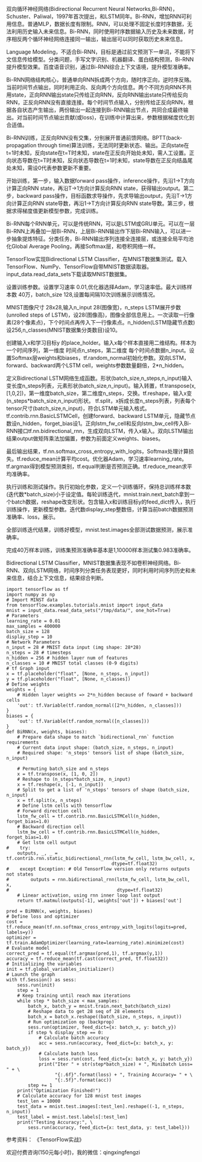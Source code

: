 双向循环神经网络(Bidirectional Recurrent Neural Networks,Bi-RNN)，Schuster、Paliwal，1997年首次提出，和LSTM同年。Bi-RNN，增加RNN可利用信息。普通MLP，数据长度有限制。RNN，可以处理不固定长度时序数据，无法利用历史输入未来信息。Bi-RNN，同时使用时序数据输入历史及未来数据，时序相反两个循环神经网络连接同一输出，输出层可以同时获取历史未来信息。

Language Modeling，不适合Bi-RNN，目标是通过前文预测下一单词，不能将下文信息传给模型。分类问题，手写文字识别、机器翻译、蛋白结构预测，Bi-RNN提升模型效果。百度语音识别，通过Bi-RNN综合上下文语境，提升模型准确率。

Bi-RNN网络结构核心，普通单向RNN拆成两个方向，随时序正向，逆时序反赂。当前时间节点输出，同时利用正向、反向两个方向信息。两个不同方向RNN不共用state，正向RNN输出state只传给正向RNN，反向RNN输出state只传给反向RNN，正反向RNN没有直接连接。每个时间节点输入，分别传给正反向RNN，根据各自状态产生输出，两份输出一起连接到Bi-RNN输出节点，共同合成最终输出。对当前时间节点输出贡献(或loss)，在训练中计算出来，参数根据梯度优化到合适值。

Bi-RNN训练，正反向RNN没有交集，分别展开普通前馈网络。BPTT(back-propagation through time)算法训练，无法同时更新状态、输出。正向state在t=1时未知，反向state在t=T时未知，state在正反向开始处未知，需人工设置。正向状态导数在t=T时未知，反向状态导数在t=1时未知，state导数在正反向结晶尾处未知，需设0代表参数更新不重要。

开始训练，第一步，输入数据forward pass操作，inference操作，先沿1->T方向计算正向RNN state，再沿T->1方向计算反向RNN state，获得输出output。第二步，backward pass操作，目标函数求导操作，先求导输出output，先沿T->1方向计算正向RNN state导数，再沿1->T方向计算反向RNN state导数。第三步，根据求得梯度值更新模型参数，完成训练。

Bi-RNN每个RNN单元，可以是传统RNN，可以是LSTM或GRU单元。可以在一层Bi-RNN上再叠加一层Bi-RNN，上层Bi-RNN输出作下层Bi-RNN输入，可以进一步抽象提炼特征。分类任务，Bi-RNN输出序列连接全连接层，或连接全局平均池化Global Average Pooling，再接Softmax层，和卷积网络一样。

TensorFlow实现Bidirectional LSTM Classifier，在MNIST数据集测试。载入TensorFlow、NumPy、TensorFlow自带MNIST数据读取器。input_data.read_data_sets下载读取MNIST数据集。

设置训练参数。设置学习速率 0.01,优化器选择Adam，学习速率低。最大训练样本数 40万，batch_size 128,设置每间隔10次训练展示训练情况。

MNIST图像尺寸 28x28,输入n_input 28(图像宽)，n_steps LSTM展开步数(unrolled steps of LSTM)，设28(图像高)，图像全部信息用上。一次读取一行像素(28个像素点)，下个时间点再传入下一行像素点。n_hidden(LSTM隐藏节点数)设256,n_classes(MNIST数据集分类数目)设10。

创建输入x和学习目标y 的place_holder。输入x每个样本直接用二维结构。样本为一个时间序列，第一维度 时间点n_steps，第二维度 每个时间点数据n_input。设置Softmax层weights和biases，tf.random_normal初始化参数。双向LSTM，forward、backward两个LSTM cell，weights参数数量翻倍，2*n_hidden。

定义Bidirectional LSTM网络生成函数。形状(batch_size,n_steps,n_input)输入变长度n_steps列表，元素形状(batch_size,n_input)。输入转置，tf.transpose(x,[1,0,2])，第一维度batch_size，第二维度n_steps，交换。tf.reshape，输入x变(n_steps*batch_size,n_input)形状。 tf.split，x拆成长度n_steps列表，列表每个tensor尺寸(batch_size,n_input)，符合LSTM单元输入格式。tf.contrib.rnn.BasicLSTMCell，创建forward、backward LSTM单元，隐藏节点数设n_hidden，forget_bias设1。正向lstm_fw_cell和反向lstm_bw_cell传入Bi-RNN接口tf.nn.bidirectional_rnn，生成双向LSTM，传入x输入。双向LSTM输出结果output做矩阵乘法加偏置，参数为前面定义weights、biases。

最后输出结果，tf.nn.softmax_cross_entropy_with_logits，Softmax处理计算损失。tf.reduce_mean计算平均cost。优化器Adam，学习速率learning_rate。tf.argmax得到模型预测类别，tf.equal判断是否预测正确。tf.reduce_mean求平均准确率。

执行训练和测试操作。执行初始化参数，定义一个训练循环，保持总训练样本数(迭代数*batch_size)小于设定值。每轮训练迭代，mnist.train.next_batch拿到一个batch数据，reshape改变形状。包含输入x和训练目标y的feed_dict传入，执行训练操作，更新模型参数。迭代数display_step整数倍，计算当前batch数据预测准确率、loss，展示。

全部训练迭代结果，训练好模型，mnist.test.images全部测试数据预测，展示准确率。

完成40万样本训练，训练集预测准确率基本是1,10000样本测试集0.983准确率。

Bidirectional LSTM Classifier，MNIST数据集表现不如卷积神经网络。Bi-RNN、双向LSTM网络，时间序列分类任务表现更好，同时利用时间序列历史和未来信息，结合上下文信息，结果综合判断。


    import tensorflow as tf
    import numpy as np
    # Import MINST data
    from tensorflow.examples.tutorials.mnist import input_data
    mnist = input_data.read_data_sets("/tmp/data/", one_hot=True)
    # Parameters
    learning_rate = 0.01
    max_samples = 400000
    batch_size = 128
    display_step = 10
    # Network Parameters
    n_input = 28 # MNIST data input (img shape: 28*28)
    n_steps = 28 # timesteps
    n_hidden = 256 # hidden layer num of features
    n_classes = 10 # MNIST total classes (0-9 digits)
    # tf Graph input
    x = tf.placeholder("float", [None, n_steps, n_input])
    y = tf.placeholder("float", [None, n_classes])
    # Define weights
    weights = {
        # Hidden layer weights => 2*n_hidden because of foward + backward cells
        'out': tf.Variable(tf.random_normal([2*n_hidden, n_classes]))
    }
    biases = {
        'out': tf.Variable(tf.random_normal([n_classes]))
    }
    def BiRNN(x, weights, biases):
        # Prepare data shape to match `bidirectional_rnn` function requirements
        # Current data input shape: (batch_size, n_steps, n_input)
        # Required shape: 'n_steps' tensors list of shape (batch_size, n_input)
    
        # Permuting batch_size and n_steps
        x = tf.transpose(x, [1, 0, 2])
        # Reshape to (n_steps*batch_size, n_input)
        x = tf.reshape(x, [-1, n_input])
        # Split to get a list of 'n_steps' tensors of shape (batch_size, n_input)
        x = tf.split(x, n_steps)
        # Define lstm cells with tensorflow
        # Forward direction cell
        lstm_fw_cell = tf.contrib.rnn.BasicLSTMCell(n_hidden, forget_bias=1.0)
        # Backward direction cell
        lstm_bw_cell = tf.contrib.rnn.BasicLSTMCell(n_hidden, forget_bias=1.0)
        # Get lstm cell output
    #    try:
        outputs, _, _ = tf.contrib.rnn.static_bidirectional_rnn(lstm_fw_cell, lstm_bw_cell, x,
                                           dtype=tf.float32)
    #    except Exception: # Old TensorFlow version only returns outputs not states
    #        outputs = rnn.bidirectional_rnn(lstm_fw_cell, lstm_bw_cell, x,
    #                                        dtype=tf.float32)
        # Linear activation, using rnn inner loop last output
        return tf.matmul(outputs[-1], weights['out']) + biases['out']
    
    pred = BiRNN(x, weights, biases)
    # Define loss and optimizer
    cost = tf.reduce_mean(tf.nn.softmax_cross_entropy_with_logits(logits=pred, labels=y))
    optimizer = tf.train.AdamOptimizer(learning_rate=learning_rate).minimize(cost)
    # Evaluate model
    correct_pred = tf.equal(tf.argmax(pred,1), tf.argmax(y,1))
    accuracy = tf.reduce_mean(tf.cast(correct_pred, tf.float32))
    # Initializing the variables
    init = tf.global_variables_initializer()
    # Launch the graph
    with tf.Session() as sess:
        sess.run(init)
        step = 1
        # Keep training until reach max iterations
        while step * batch_size < max_samples:
            batch_x, batch_y = mnist.train.next_batch(batch_size)
            # Reshape data to get 28 seq of 28 elements
            batch_x = batch_x.reshape((batch_size, n_steps, n_input))
            # Run optimization op (backprop)
            sess.run(optimizer, feed_dict={x: batch_x, y: batch_y})
            if step % display_step == 0:
                # Calculate batch accuracy
                acc = sess.run(accuracy, feed_dict={x: batch_x, y: batch_y})
                # Calculate batch loss
                loss = sess.run(cost, feed_dict={x: batch_x, y: batch_y})
                print("Iter " + str(step*batch_size) + ", Minibatch Loss= " + \
                      "{:.6f}".format(loss) + ", Training Accuracy= " + \
                      "{:.5f}".format(acc))
            step += 1
        print("Optimization Finished!")
        # Calculate accuracy for 128 mnist test images
        test_len = 10000
        test_data = mnist.test.images[:test_len].reshape((-1, n_steps, n_input))
        test_label = mnist.test.labels[:test_len]
        print("Testing Accuracy:", \
            sess.run(accuracy, feed_dict={x: test_data, y: test_label}))

参考资料：
《TensorFlow实战》

欢迎付费咨询(150元每小时)，我的微信：qingxingfengzi